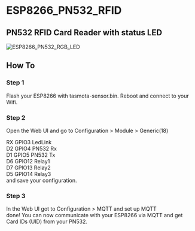 # ESP8266_PN532_RFID
## PN532 RFID Card Reader with status LED
 ![ESP8266_PN532_RGB_LED](https://github.com/user-attachments/assets/2d58c870-f208-4522-9f30-01b68ebd8101)
## How To

### Step 1
Flash your ESP8266 with tasmota-sensor.bin. Reboot and connect to your Wifi.
### Step 2
Open the Web UI and go to Configuration > Module > Generic(18)

RX GPIO3	LedLink\
D2 GPIO4	PN532 Rx\
D1 GPIO5	PN532 Tx\
D6 GPIO12	Relay1\
D7 GPIO13	Relay2\
D5 GPIO14	Relay3\
and save your configuration.
### Step 3
In the Web UI got to Configuration > MQTT and set up MQTT\
done!
You can now communicate with your ESP8266 via MQTT and get Card IDs (UID) from your PN532.
